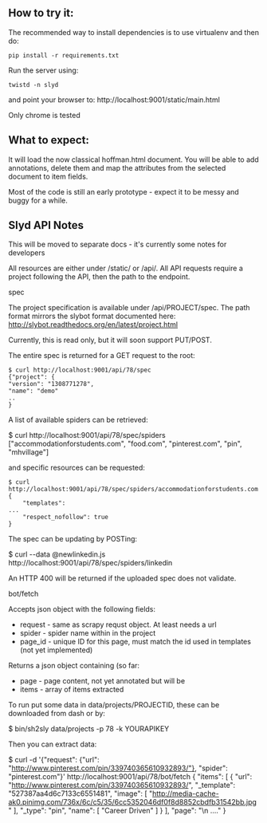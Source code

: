 How to try it:
--------------

The recommended way to install dependencies is to use virtualenv and
then do:

	pip install -r requirements.txt

Run the server using:

	twistd -n slyd

and point your browser to:
	http://localhost:9001/static/main.html

Only chrome is tested

What to expect:
---------------

It will load the now classical hoffman.html document. You will be able
to add annotations, delete them and map the attributes from the selected
document to item fields.

Most of the code is still an early prototype - expect it to be messy and
buggy for a while.


Slyd API Notes
--------------

This will be moved to separate docs - it's currently some notes for developers

All resources are either under /static/ or /api/. All API requests require a
project following the API, then the path to the endpoint.

spec

The project specification is available under /api/PROJECT/spec. The path format
mirrors the slybot format documented here:
http://slybot.readthedocs.org/en/latest/project.html

Currently, this is read only, but it will soon support PUT/POST.

The entire spec is returned for a GET request to the root:

	$ curl http://localhost:9001/api/78/spec
	{"project": {
    "version": "1308771278",
    "name": "demo"
    ..
	}

A list of available spiders can be retrieved:

  $ curl http://localhost:9001/api/78/spec/spiders
["accommodationforstudents.com", "food.com", "pinterest.com", "pin", "mhvillage"]

and specific resources can be requested:

	$ curl http://localhost:9001/api/78/spec/spiders/accommodationforstudents.com
	{
    	"templates":
    ...
	    "respect_nofollow": true
	}

The spec can be updating by POSTing:

  $ curl --data @newlinkedin.js http://localhost:9001/api/78/spec/spiders/linkedin

An HTTP 400 will be returned if the uploaded spec does not validate.


bot/fetch

Accepts json object with the following fields:
* request - same as scrapy requst object. At least needs a url
* spider - spider name within in the project
* page_id - unique ID for this page, must match the id used in templates (not yet implemented)

Returns a json object containing (so far:
* page - page content, not yet annotated but will be
* items - array of items extracted

To run put some data in data/projects/PROJECTID, these can be downloaded from dash or by:

$ bin/sh2sly data/projects -p 78 -k YOURAPIKEY

Then you can extract data:

$ curl -d '{"request": {"url": "http://www.pinterest.com/pin/339740365610932893/"}, "spider": "pinterest.com"}' http://localhost:9001/api/78/bot/fetch
{
   "items": [
      {
         "url": "http://www.pinterest.com/pin/339740365610932893/", 
         "_template": "527387aa4d6c7133c6551481", 
         "image": [
            "http://media-cache-ak0.pinimg.com/736x/6c/c5/35/6cc5352046df0f8d8852cbdfb31542bb.jpg"
         ], 
         "_type": "pin", 
         "name": [
            "Career Driven"
         ]
      }
   ], 
   "page": "<!DOCTYPE html>\n ...."
}